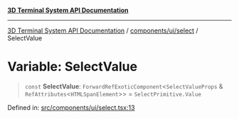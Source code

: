[**3D Terminal System API Documentation**](../../../../README.md)

***

[3D Terminal System API Documentation](../../../../README.md) / [components/ui/select](../README.md) / SelectValue

# Variable: SelectValue

> `const` **SelectValue**: `ForwardRefExoticComponent`\<`SelectValueProps` & `RefAttributes`\<`HTMLSpanElement`\>\> = `SelectPrimitive.Value`

Defined in: [src/components/ui/select.tsx:13](https://github.com/Dicommunitas/ThreeJS_Terminal_3D/blob/6861c3fedb296b50971bbc544df59a09f35d0238/src/components/ui/select.tsx#L13)
